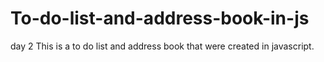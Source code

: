 # To-do-list-and-address-book-in-js
day 2
This is a to do list and address book that were created in javascript. 
